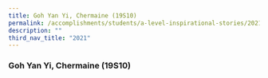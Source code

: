 ```yaml
---
title: Goh Yan Yi, Chermaine (19S10)
permalink: /accomplishments/students/a-level-inspirational-stories/2021/chermaine/
description: ""
third_nav_title: "2021"
---
```

### **Goh Yan Yi, Chermaine (19S10)**
